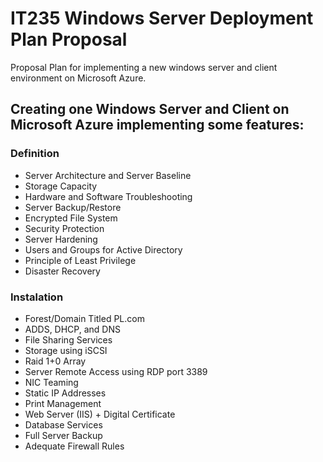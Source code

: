 # IT235 Windows Server Deployment Plan Proposal
Proposal Plan for implementing a new windows server and client environment on Microsoft Azure.

## Creating one Windows Server and Client on Microsoft Azure implementing some features:

### Definition
-	Server Architecture and Server Baseline
-	Storage Capacity
-	Hardware and Software Troubleshooting
-	Server Backup/Restore
-	Encrypted File System
-	Security Protection
-	Server Hardening
-	Users and Groups for Active Directory
-	Principle of Least Privilege
-	Disaster Recovery

### Instalation
-	Forest/Domain Titled PL.com
-	ADDS, DHCP, and DNS
-	File Sharing Services
-	Storage using iSCSI
-	Raid 1+0 Array 
-	Server Remote Access using RDP port 3389
-	NIC Teaming
-	Static IP Addresses
-	Print Management
-	Web Server (IIS) + Digital Certificate
-	Database Services
-	Full Server Backup
-	Adequate Firewall Rules
